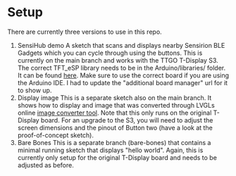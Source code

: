 # Setup

There are currently three versions to use in this repo.

1. SensiHub demo
	A sketch that scans and displays nearby Sensirion BLE Gadgets which you can cycle through
	using the buttons.
	This is currently on the main branch and works with the TTGO T-Display S3. 
	The correct TFT_eSP library needs to be in the Arduino/libraries/ folder. 
	It can be found [here](https://github.com/Xinyuan-LilyGO/T-Display-S3/tree/main/lib).
	Make sure to use the correct board if you are using the Arduino IDE. I had to update
	the "additional board manager" url for it to show up.
2. Display image
	This is a separate sketch also on the main branch. It shows how to display and image that
	was converted through LVGLs online [image converter tool](https://lvgl.io/tools/imageconverter).
	Note that this only runs on the original T-Display board. For an upgrade to the S3, you will need
	to adjust the screen dimensions and the pinout of Button two (have a look at the proof-of-concept sketch).
3. Bare Bones
	This is a separate branch (bare-bones) that contains a minimal running sketch that displays "hello world".
	Again, this is currently only setup for the original T-Display board and needs to be adjusted as before. 

